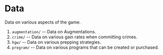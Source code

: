 # Data

Data on various aspects of the game.

1. `augmentation/` -- Data on Augmentations.
1. `crime/` -- Data on various gain rates when committing crimes.
1. `hgw/` -- Data on various prepping strategies.
1. `program/` -- Data on various programs that can be created or purchased.
